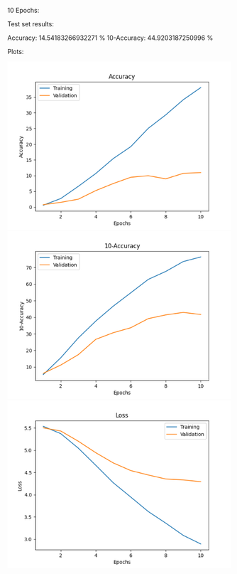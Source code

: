 10 Epochs:

Test set results:

Accuracy: 14.54183266932271 %
10-Accuracy: 44.9203187250996 %

Plots:

![](./models_plots/GoogLeNet/Accuracy_10e_80_20_split.png)
![](./models_plots/GoogLeNet/10-Accuracy_10e_80_20_split.png)
![](./models_plots/GoogLeNet/Loss_10e_80_20_split.png)